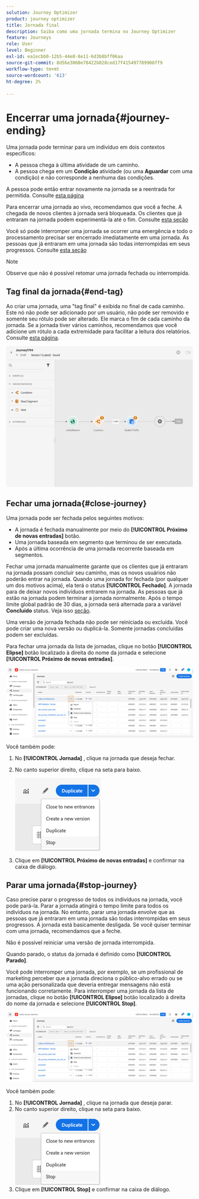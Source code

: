 ```yaml
---
solution: Journey Optimizer
product: journey optimizer
title: Jornada final
description: Saiba como uma jornada termina no Journey Optimizer
feature: Journeys
role: User
level: Beginner
exl-id: ea1ecbb0-12b5-44e8-8e11-6d3b8bff06aa
source-git-commit: 8d56e3060e78422b028ced17f415497789908ff9
workflow-type: tm+mt
source-wordcount: '613'
ht-degree: 2%

---
```


# Encerrar uma jornada{#journey-ending}

Uma jornada pode terminar para um indivíduo em dois contextos específicos:

* A pessoa chega à última atividade de um caminho.
* A pessoa chega em um **Condição** atividade (ou uma **Aguardar** com uma condição) e não corresponde a nenhuma das condições.

A pessoa pode então entrar novamente na jornada se a reentrada for permitida. Consulte [esta página](../building-journeys/journey-gs.md#change-properties)

Para encerrar uma jornada ao vivo, recomendamos que você a feche. A chegada de novos clientes à jornada será bloqueada. Os clientes que já entraram na jornada podem experimentá-la até o fim. Consulte [esta seção](../building-journeys/journey.md#close-journey)

Você só pode interromper uma jornada se ocorrer uma emergência e todo o processamento precisar ser encerrado imediatamente em uma jornada. As pessoas que já entraram em uma jornada são todas interrompidas em seus progressos. Consulte [esta seção](../building-journeys/journey.md#stop-journey)

>[!NOTE]
>
>Observe que não é possível retomar uma jornada fechada ou interrompida.

## Tag final da jornada{#end-tag}

Ao criar uma jornada, uma &quot;tag final&quot; é exibida no final de cada caminho. Este nó não pode ser adicionado por um usuário, não pode ser removido e somente seu rótulo pode ser alterado. Ele marca o fim de cada caminho da jornada. Se a jornada tiver vários caminhos, recomendamos que você adicione um rótulo a cada extremidade para facilitar a leitura dos relatórios. Consulte [esta página](../reports/live-report.md).

![](assets/journey-end.png)

<!--

### End activity{#journey-end-activity}

The **[!UICONTROL End]** activity allows you to mark the end of each path of the journey. It is not mandatory but recommended for visual clarity. See [this page](../building-journeys/end-activity.md)

![](assets/journey54.png)

-->

## Fechar uma jornada{#close-journey}

Uma jornada pode ser fechada pelos seguintes motivos:

* A jornada é fechada manualmente por meio do **[!UICONTROL Próximo de novas entradas]** botão.
* Uma jornada baseada em segmento que terminou de ser executada.
* Após a última ocorrência de uma jornada recorrente baseada em segmentos.

Fechar uma jornada manualmente garante que os clientes que já entraram na jornada possam concluir seu caminho, mas os novos usuários não poderão entrar na jornada. Quando uma jornada for fechada (por qualquer um dos motivos acima), ela terá o status **[!UICONTROL Fechado]**. A jornada para de deixar novos indivíduos entrarem na jornada. As pessoas que já estão na jornada podem terminar a jornada normalmente. Após o tempo limite global padrão de 30 dias, a jornada será alternada para a variável **Concluído** status. Veja isso [seção](../building-journeys/journey-gs.md#global_timeout).

Uma versão de jornada fechada não pode ser reiniciada ou excluída. Você pode criar uma nova versão ou duplicá-la. Somente jornadas concluídas podem ser excluídas.

Para fechar uma jornada da lista de jornadas, clique no botão **[!UICONTROL Elipse]** botão localizado à direita do nome da jornada e selecione **[!UICONTROL Próximo de novas entradas]**.

![](assets/journey-finish-quick-action.png)

Você também pode:

1. No **[!UICONTROL Jornada]** , clique na jornada que deseja fechar.
1. No canto superior direito, clique na seta para baixo.

   ![](assets/finish_drop_down_list.png)

1. Clique em **[!UICONTROL Próximo de novas entradas]** e confirmar na caixa de diálogo.

## Parar uma jornada{#stop-journey}

Caso precise parar o progresso de todos os indivíduos na jornada, você pode pará-la. Parar a jornada atingirá o tempo limite para todos os indivíduos na jornada. No entanto, parar uma jornada envolve que as pessoas que já entraram em uma jornada são todas interrompidas em seus progressos. A jornada está basicamente desligada. Se você quiser terminar com uma jornada, recomendamos que a feche.

Não é possível reiniciar uma versão de jornada interrompida.

Quando parado, o status da jornada é definido como **[!UICONTROL Parado]**.

Você pode interromper uma jornada, por exemplo, se um profissional de marketing perceber que a jornada direciona o público-alvo errado ou se uma ação personalizada que deveria entregar mensagens não está funcionando corretamente. Para interromper uma jornada da lista de jornadas, clique no botão **[!UICONTROL Elipse]** botão localizado à direita do nome da jornada e selecione **[!UICONTROL Stop]**.

![](assets/journey-finish-quick-action.png)

Você também pode:

1. No **[!UICONTROL Jornada]** , clique na jornada que deseja parar.
1. No canto superior direito, clique na seta para baixo.
   ![](assets/finish_drop_down_list.png)
1. Clique em **[!UICONTROL Stop]** e confirmar na caixa de diálogo.

